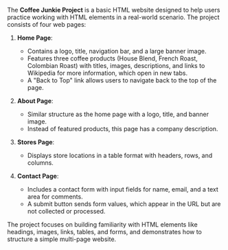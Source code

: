 The **Coffee Junkie Project** is a basic HTML website designed to help users practice working with HTML elements in a real-world scenario. The project consists of four web pages:

1. **Home Page**: 
   - Contains a logo, title, navigation bar, and a large banner image.
   - Features three coffee products (House Blend, French Roast, Colombian Roast) with titles, images, descriptions, and links to Wikipedia for more information, which open in new tabs.
   - A "Back to Top" link allows users to navigate back to the top of the page.

2. **About Page**: 
   - Similar structure as the home page with a logo, title, and banner image.
   - Instead of featured products, this page has a company description.

3. **Stores Page**: 
   - Displays store locations in a table format with headers, rows, and columns.

4. **Contact Page**: 
   - Includes a contact form with input fields for name, email, and a text area for comments.
   - A submit button sends form values, which appear in the URL but are not collected or processed.

The project focuses on building familiarity with HTML elements like headings, images, links, tables, and forms, and demonstrates how to structure a simple multi-page website.
